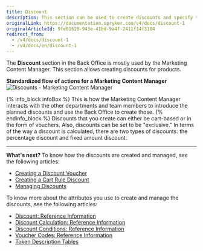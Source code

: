 ```yaml
---
title: Discount
description: This section can be used to create discounts and specify their types, vouchers, and cart rules, as well as to define what and when to apply the discount to.
originalLink: https://documentation.spryker.com/v4/docs/discount-1
originalArticleId: 9fe01628-943e-41bd-9a4f-2411f14f3104
redirect_from:
  - /v4/docs/discount-1
  - /v4/docs/en/discount-1
---
```


The **Discount** section in the Back Office is mostly used by the Marketing Content Manager.
This section allows creating discounts for products.

**Standardized flow of actions for a Marketing Content Manager**
![Discounts - Marketing Content Manager](https://spryker.s3.eu-central-1.amazonaws.com/docs/User+Guides/Back+Office+User+Guides/Discount/discounts-section.png) 

{% info_block infoBox %}
This is how the Marketing Content Manager interacts with the other departments and team members to introduce the planned discounts and use the Back Office to create those.
{% endinfo_block %}
Discounts that you create can either be cart-based or in the form of vouchers. Also, discounts can be set to be "exclusive."
In terms of the way a discount is calculated, there are two types of discounts: the percentage discount and fixed amount discount.

* * *
**What's next?**
To know how the discounts are created and managed, see the following articles:
* [Creating a Discount Voucher](/docs/scos/user/user-guides/{{page.version}}/back-office-user-guide/merchandising/discount/creating-vouchers.html)
* [Creating a Cart Rule Discount](/docs/scos/user/user-guides/{{page.version}}/back-office-user-guide/merchandising/discount/creating-cart-rules.html)
* [Managing Discounts](/docs/scos/user/user-guides/{{page.version}}/back-office-user-guide/merchandising/discount/managing-discounts.html)

To know more about the attributes you use to create and manage the discounts, see the following articles:
* [Discount: Reference Information](/docs/scos/user/user-guides/{{page.version}}/back-office-user-guide/merchandising/discount/references/discount-reference-information.html)
* [Discount Calculation: Reference Information](/docs/scos/user/user-guides/{{page.version}}/back-office-user-guide/merchandising/discount/references/discount-calculation-reference-information.html)
* [Discount Conditions: Reference Information](/docs/scos/user/user-guides/{{page.version}}/back-office-user-guide/merchandising/discount/references/discount-conditions-reference-information.html)
* [Voucher Codes: Reference Information](/docs/scos/user/user-guides/{{page.version}}/back-office-user-guide/merchandising/discount/references/voucher-codes-reference-information.html)
* [Token Description Tables](/docs/scos/user/user-guides/{{page.version}}/back-office-user-guide/merchandising/discount/references/token-description-tables.html)
